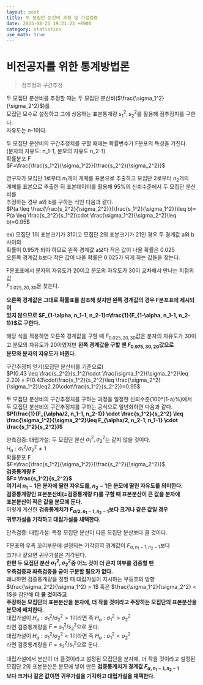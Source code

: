 ```yaml
---
layout: post
title: 두 모집단 분산비 추정 및 가설검증  
date: 2023-08-25 19:21:23 +0900
category: statistics 
use_math: true
---
```

# 비전공자를 위한 통계방법론    
> 점추정과 구간추정  
    
두 모집단 분산비를 추정할 때는 두 모집단 분산비($\frac{\sigma_1^2}{\sigma_2^2}$)를  
모집단 모수로 설정하고 그에 상응하는 표본통계량 $s_1^2,s_2^2$를 활용해 점추정치를 구한다.  
자유도는 n-1이다.  
  
두 모집단 분산비의 구간추정치를 구할 때에는 확률변수가 F분포의 특성을 가진다.  
(분자의 자유도: n_1-1, 분모의 자유도 n_2-1)  
확률분포 F  
$F=\frac{\frac{s_1^2}{\sigma_1^2}}{\frac{s_2^2}{\sigma_2^2}}$  
  
연구자가 모집단 1로부터 $n_1$개의 개체를 표본으로 추출하고 모집단 2로부터 $n_2$개의  
개체를 표본으로 추출한 뒤 표본데이터를 활용해 95%의 신뢰수준에서 두 모집단 분산비를  
추정하는 경우 a와 b를 구하는 식인 다음과 같다.  
$P(a \leq \frac{\frac{s_2^2}{\sigma_2^2}}{\frac{s_1^2}{\sigma_1^2}}\leq b)= P(a \leq \frac{s_2^2}{s_1^2}\cdot \frac{\sigma_1^2}{\sigma_2^2}\leq b)=0.95$  

ex) 모집단 1의 표본크기가 31이고 모집단 2의 표본크기가 21인 경우 두 경계값 a와 b사이의  
확률이 0.95가 되야 하므로 왼쪽 경계값 a보다 작은 값이 나올 확률은 0.025  
오른쪽 경계값 b보다 작은 값이 나올 확률은 0.025가 되게 하는 값들을 찾는다.  
  
F분포표에서 분자의 자유도가 20이고 분모의 자유도가 30이 교차해서 만나는 지점의 값  
$F_{0.025, 20, 30}$을 찾는다.  

**오른쪽 경계값은 그대로 확률표를 참조해 찾지만 왼쪽 경계값의 경우 F분포표에 제시되어**  
**있지 않으므로 $F_{1-\alpha, n_1-1, n_2-1}=\frac{1}{F_{1-\alpha, n_1-1, n_2-1}}$로 구한다.**  

해당 식을 적용하면 오른쪽 경계값을 구할 때 $F_{0.025,20,30}$값은 분자의 자유도가 30이고 분모의 자유도가 20이였지만 **왼쪽 경계값을 구할 땐 $F_{0.975,30,20}$값으로**  
**분모와 분자의 자유도가 바뀐다.**  
  
구간추정치 얻기(모집단 분산비를 기준으로)  
$P(0.43 \leq \frac{s_2^2}{s_1^2}\cdot \frac{\sigma_1^2}{\sigma_2^2}\leq 2.20) = P(0.43\cdot\frac{s_1^2}{s_2^2}\leq \frac{\sigma_2^2}{\sigma_1^2}\leq2.20\cdot\frac{s_1^2}{s_2^2})=0.95$  

두 모집단 분산비의 구간추정치를 구하는 과정을 일정한 신뢰수준(100*(1-a)%)에서  
두 모집단 분산비의 구간추정치를 구하는 공식으로 일반화하면 다음과 같다.  
**$P(\frac{1}{F_{\alpha/2, n_1-1, n_2-1}} \cdot \frac{s_1^2}{s_2^2} \leq \frac{\sigma_1^2}{\sigma_2^2}\leq F_{\alpha/2, n_2-1, n_1-1} \cdot \frac{s_1^2}{s_2^2})$**  
  
양측검증:
대립가설: 두 모집단 분산 $\sigma_1^2, \sigma_2^2$는 같지 않을 것이다.  
$H_a:\sigma_1^2/\sigma_2^2\neq 1$  
확률분포 F  
$F=\frac{\frac{s_1^2}{\sigma_1^2}}{\frac{s_2^2}{\sigma_2^2}}$   
**검증통계량 F**  
**$F= \frac{s_1^2}{s_2^2}$**  
**여기서 $n_1-1$은 분자에 딸린 자유도를, $n_2-1$은 분모에 딸린 자유도를 의미한다.**  
**검증통계량인 표본분산비(=검증통계량 F)를 구할 때 표본분산이 큰 값을 분자에**  
**표본분산이 작은 값을 분모에 둔다.**  
이렇게 계산한 **검증통계치가 $F_{\alpha/2, n_1-1, n_2-1}$보다 크거나 같은 값일 경우**  
**귀무가설을 기각하고 대립가설을 채택한다.**  
  
단측검증:
대립가설: 특정 모집단 분산이 다른 모집단 분산보다 클 것이다.  

F분포의 우측 꼬리부분에 설정되는 기각영역 경계값이 $F_{\alpha, n_1-1, n_2-1}$보다  
크가나 같으면 귀무가설은 기각된다.  
**한편 두 모집단 분산 $\sigma_1^2, \sigma_2^2$중 어느 것이 더 큰지 여부를 검증할 땐**  
**우측검증과 좌측검증을 굳이 구분할 필요가 없다.**  
왜냐하면 검증통계량을 정할 때 대립가설이 지시하는 부등호의 방향 $\frac{\sigma_2^2}{\sigma_1^2} > 1$ 혹은 $\frac{\sigma_1^2}{\sigma_2^2} < 1$을 감안해 **더 클 것이라고**  
**주장하는 모집단의 표본분산을 분자에, 더 작을 것이라고 주장하는 모집단의 표본분산을**  
**분모에 배치한다.**  
대립가설이 $H_a:\sigma_1^2/\sigma_2^2 > 1$이라면 즉 $H_a:\sigma_1^2 > \sigma_2^2$  
라면 검증통계량을 $F=s_1^2/s_2^2$으로 둔다.   
대립가설이 $H_a:\sigma_1^2/\sigma_2^2 < 1$이라면 즉 $H_a:\sigma_1^2 < \sigma_2^2$  
라면 검증통계량을 $F=s_2^2/s_1^2$으로 둔다.   
  
대립가설에서 분산이 더 클것이라고 설정된 모집단을 분자에, 더 작을 것이라고 설정된  
모집단 2의 표본분산은 분모에 넣어 만든 **검증통계치가 경계값 $F_{\alpha, n_1-1, n_2-1}$**  
**보다 크거나 같은 값이면 귀무가설을 기각하고 대립가설을 채택한다.**  


